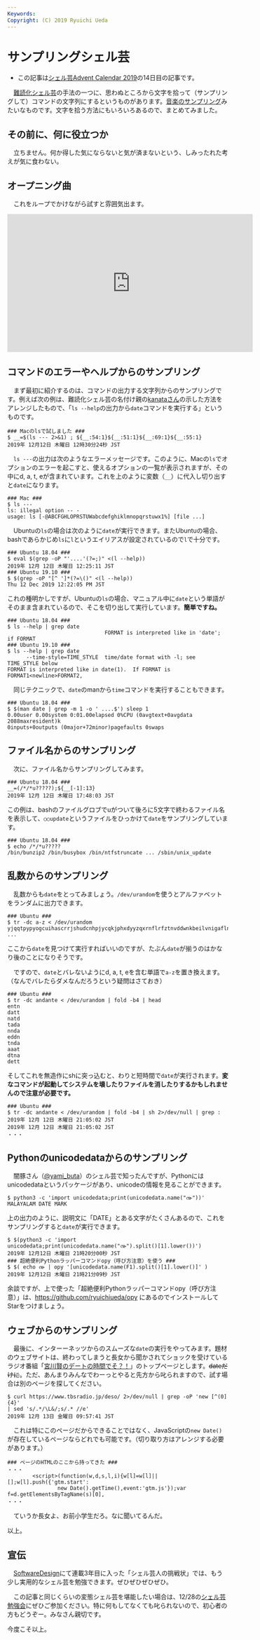```yaml
---
Keywords: 
Copyright: (C) 2019 Ryuichi Ueda
---
```


# サンプリングシェル芸

* この記事は[シェル芸Advent Calendar 2019](https://qiita.com/advent-calendar/2019/shellgei)の14日目の記事です。

　[難読化シェル芸](https://raintrees.net/news/95)の手法の一つに、思わぬところから文字を拾って（サンプリングして）コマンドの文字列にするというものがあります。[音楽のサンプリング](https://ja.wikipedia.org/wiki/%E3%82%B5%E3%83%B3%E3%83%97%E3%83%AA%E3%83%B3%E3%82%B0)みたいなものです。文字を拾う方法にもいろいろあるので、まとめてみました。


## その前に、何に役立つか

　立ちません。何か得した気にならないと気が済まないという、しみったれた考えが気に食わない。

## オープニング曲

　これをループでかけながら試すと雰囲気出ます。

<iframe width="560" height="315" src="https://www.youtube.com/embed/-Y_JRR3udEo" frameborder="0" allow="accelerometer; autoplay; encrypted-media; gyroscope; picture-in-picture" allowfullscreen></iframe>

## コマンドのエラーやヘルプからのサンプリング

　まず最初に紹介するのは、コマンドの出力する文字列からのサンプリングです。例えば次の例は、難読化シェル芸の名付け親の[kanataさん](https://twitter.com/kanata201612)の示した方法をアレンジしたもので、「`ls --help`の出力から`date`コマンドを実行する」というものです。

```
### Macのlsで試しました ###
$ __=$(ls --- 2>&1) ; ${__:54:1}${__:51:1}${__:69:1}${__:55:1}
2019年 12月12日 木曜日 12時30分24秒 JST
```

　`ls ---`の出力は次のようなエラーメッセージです。このように、Macの`ls`でオプションのエラーを起こすと、使えるオプションの一覧が表示されますが、その中にd, a, t, eが含まれています。これを上のように変数（`__`）に代入し切り出すと`date`になります。


```
### Mac ###
$ ls ---
ls: illegal option -- -
usage: ls [-@ABCFGHLOPRSTUWabcdefghiklmnopqrstuwx1%] [file ...]
```

　Ubuntuの`ls`の場合は次のように`date`が実行できます。またUbuntuの場合、bashであらかじめ`ls`に`l`というエイリアスが設定されているので`l`で十分です。


```
### Ubuntu 18.04 ###
$ eval $(grep -oP "'....'(?=;)" <(l --help))
2019年 12月 12日 木曜日 12:25:11 JST
### Ubuntu 19.10 ###
$ $(grep -oP "[^ ']*(?=\()" <(l --help))
Thu 12 Dec 2019 12:22:05 PM JST
```

これの種明かしですが、Ubuntuの`ls`の場合、マニュアル中に`date`という単語がそのまま含まれているので、そこを切り出して実行しています。**簡単ですね。**

```
### Ubuntu 18.04 ###
$ ls --help | grep date
                               FORMAT is interpreted like in 'date'; if FORMAT
### Ubuntu 19.10 ###
$ ls --help | grep date
      --time-style=TIME_STYLE  time/date format with -l; see TIME_STYLE below
FORMAT is interpreted like in date(1).  If FORMAT is FORMAT1<newline>FORMAT2,
```

　同じテクニックで、`date`のmanから`time`コマンドを実行することもできます。

```
### Ubuntu 18.04 ###
$ $(man date | grep -m 1 -o ' ....$') sleep 1
0.00user 0.00system 0:01.00elapsed 0%CPU (0avgtext+0avgdata 2088maxresident)k
0inputs+0outputs (0major+72minor)pagefaults 0swaps
```

## ファイル名からのサンプリング 

　次に、ファイル名からサンプリングしてみます。

```
### Ubuntu 18.04 ###
__=(/*/*u?????);${__[-1]:13}
2019年 12月 12日 木曜日 17:48:03 JST
```

この例は、bashのファイルグロブでuがついて後ろに5文字で終わるファイル名を表示して、`○○update`というファイルをひっかけて`date`をサンプリングしています。

```
### Ubuntu 18.04 ###
$ echo /*/*u?????
/bin/bunzip2 /bin/busybox /bin/ntfstruncate ... /sbin/unix_update
```

## 乱数からのサンプリング

　乱数からも`date`をとってみましょう。`/dev/urandom`を使うとアルファベットをランダムに出力できます。

```
### Ubuntu ###
$ tr -dc a-z < /dev/urandom
yjqqtpypyogcuihascrrjshudcnhpjycqkjphxdyyzqxrnflrfztnvddwnkbeilvnigaflndpuohvauqquycttnjzdrljhcoqbvnfdzdvbkkjfqlmdyjnjlckvvodxkrfsb ...
```

ここから`date`を見つけて実行すればいいのですが、たぶん`date`が揃うのはかなり後のことになりそうです。


　ですので、`date`とバレないようにd, a, t, eを含む単語で`a-z`を置き換えます。（なんでバレたらダメなんだろうという疑問はさておき）

```
### Ubuntu ###
$ tr -dc andante < /dev/urandom | fold -b4 | head
entn
datt
natd
tada
nnda
eddn
tnda
aaat
dtna
dett
```

そしてこれを無造作にshに突っ込むと、わりと短時間で`date`が実行されます。**変なコマンドが起動してシステムを壊したりファイルを消したりするかもしれませんので注意が必要です。**


```
### Ubuntu ###
$ tr -dc andante < /dev/urandom | fold -b4 | sh 2>/dev/null | grep : 
2019年 12月 12日 木曜日 21:05:02 JST
2019年 12月 12日 木曜日 21:05:02 JST
・・・
```

## Pythonのunicodedataからのサンプリング

　闇豚さん（[@yami_buta](https://twitter.com/yami_buta)）のシェル芸で知ったんですが、Pythonにはunicodedataというパッケージがあり、unicodeの情報を見ることができます。

```
$ python3 -c 'import unicodedata;print(unicodedata.name("൹"))'
MALAYALAM DATE MARK
```

上の出力のように、説明文に「DATE」とある文字がたくさんあるので、これをサンプリングすると`date`が実行できます。

```
$ $(python3 -c 'import unicodedata;print(unicodedata.name("൹").split()[1].lower())')
2019年 12月12日 木曜日 21時20分00秒 JST
### 超絶便利Pythonラッパーコマンドopy（呼び方注意）を使う ###
$ $( echo ൹ | opy '[unicodedata.name(F1).split()[1].lower()]' )
2019年 12月12日 木曜日 21時21分09秒 JST
```

余談ですが、上で使った「超絶便利Pythonラッパーコマンドopy（呼び方注意）」は、https://github.com/ryuichiueda/opy にあるのでインストールしてStarをつけましょう。


## ウェブからのサンプリング

　最後に、インターーネッツからのスムーズな`date`の実行をやってみます。題材のウェブサイトは、終わってしまうと長女から聞かされてショックを受けているラジオ番組「[宮川賢のデートの時間でそ？！](https://www.tbsradio.jp/deso/)」のトップページとします。<del>dateだけに</del>。ただ、あんまりみんなでわーっとやると先方から叱られますので、試す場合は別のページを探してください。

```
$ curl https://www.tbsradio.jp/deso/ 2>/dev/null | grep -oP 'new [^(0]{4}' 
| sed 's/.*/\L&/;s/.* //e'
2019年 12月 13日 金曜日 09:57:41 JST
```

　これは特にこのページだからできることではなく、JavaScriptの`new Date()`が存在しているページならどれでも可能です。（切り取り方はアレンジする必要があります。）


```
### ページのHTMLのここから持ってきた ###
・・・
        <script>(function(w,d,s,l,i){w[l]=w[l]||[];w[l].push({'gtm.start':
                new Date().getTime(),event:'gtm.js'});var f=d.getElementsByTagName(s)[0],
・・・
```

　ていうか長女よ、お前小学生だろ。なに聞いてるんだ。

以上。


## 宣伝

　[SoftwareDesign](https://amzn.to/2RLWFag)にて連載3年目に入った「シェル芸人の挑戦状」では、もう少し実用的なシェル芸を勉強できます。ぜひぜひぜひぜひ。


　この記事と同じくらいの変態シェル芸を堪能したい場合は、12/28の[シェル芸勉強会](https://usptomo.doorkeeper.jp/events/100915)にぜひご参加ください。特に何もしてなくても叱られないので、初心者の方もどうぞー。みなさん親切です。


今度こそ以上。

